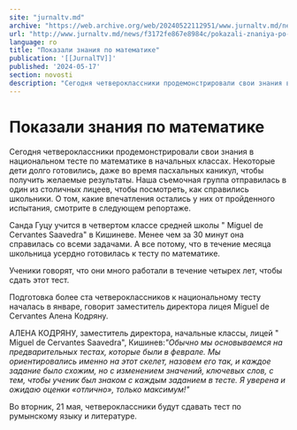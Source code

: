 ```yaml
---
site: "jurnaltv.md"
archive: "https://web.archive.org/web/20240522112951/www.jurnaltv.md/news/f3172fe867e8984c/pokazali-znaniya-po-matematike.html?utm_source=RSS&utm_medium=RSS&utm_campaign=RSS"
url: "http://www.jurnaltv.md/news/f3172fe867e8984c/pokazali-znaniya-po-matematike.html"
language: ro
title: "Показали знания по математике"
publication: '[[JurnalTV]]'
published: '2024-05-17'
section: novosti
description: "Сегодня четвероклассники продемонстрировали свои знания в национальном тесте по математике в начальных классах. Некоторые дети долго готовились, даже во время пасхальных каникул, чтобы получить желаемые результаты. Наша съемочная группа отправилась в один из столичных лицеев, чтобы посмотреть, как справились школьники. О том, какие впечатления остались у них от пройденного испытания, смотрите в следующем репортаже."
---
```


# Показали знания по математике

Сегодня четвероклассники продемонстрировали свои знания в национальном тесте по математике в начальных классах. Некоторые дети долго готовились, даже во время пасхальных каникул, чтобы получить желаемые результаты. Наша съемочная группа отправилась в один из столичных лицеев, чтобы посмотреть, как справились школьники. О том, какие впечатления остались у них от пройденного испытания, смотрите в следующем репортаже.

Санда Гуцу учится в четвертом классе средней школы " Miguel de Cervantes Saavedra" в Кишиневе. Менее чем за 30 минут она справилась со всеми задачами. А все потому, что в течение месяца школьница усердно готовилась к тесту по математике.

Ученики говорят, что они много работали в течение четырех лет, чтобы сдать этот тест.

Подготовка более ста четвероклассников к национальному тесту началась в январе, говорит заместитель директора лицея Miguel de Cervantes Алена Кодряну.

АЛЕНА КОДРЯНУ, заместитель директора, начальные классы, лицей " Miguel de Cervantes Saavedra", Кишинев:*"Обычно мы основываемся на предварительных тестах, которые были в феврале. Мы ориентировались именно на этот скелет, назовем его так, и каждое задание было схожим, но с изменением значений, ключевых слов, с тем, чтобы ученик был знаком с каждым заданием в тесте. Я уверена и ожидаю оценки «отлично», только максимум!"*

Во вторник, 21 мая, четвероклассники будут сдавать тест по румынскому языку и литературе.